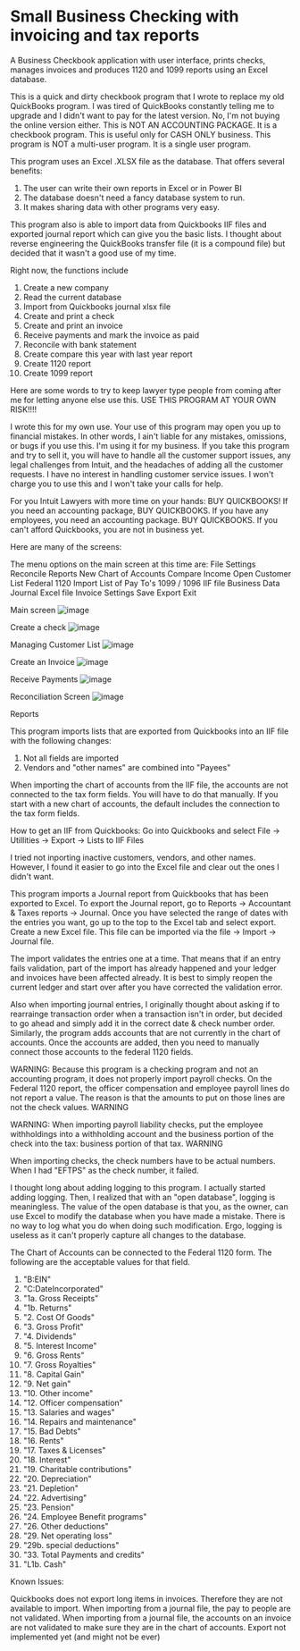 # Small Business Checking with invoicing and tax reports
A Business Checkbook application with user interface, prints checks, manages invoices and produces 1120 and 1099 reports using an Excel database.

This is a quick and dirty checkbook program that I wrote to replace my old QuickBooks program. I was tired of QuickBooks constantly telling me to upgrade and I didn't want to pay for the latest version. No, I'm not buying the online version either.
This is NOT AN ACCOUNTING PACKAGE. It is a checkbook program. This is useful only for CASH ONLY business.
This program is NOT a multi-user program. It is a single user program.


This program uses an Excel .XLSX file as the database. That offers several benefits:
1. The user can write their own reports in Excel or in Power BI
2. The database doesn't need a fancy database system to run.
3. It makes sharing data with other programs very easy.

This program also is able to import data from Quickbooks IIF files and exported journal report which can give you the basic lists. I thought about reverse engineering the QuickBooks transfer file (it is a compound file) but decided that it wasn't a good use of my time.

Right now, the functions include

1. Create a new company
2. Read the current database
3. Import from Quickbooks journal xlsx file
4. Create and print a check
5. Create and print an invoice
6. Receive payments and mark the invoice as paid
7. Reconcile with bank statement
8. Create compare this year with last year report
9. Create 1120 report
10. Create 1099 report


Here are some words to try to keep lawyer type people from coming after me for letting anyone else use this.
USE THIS PROGRAM AT YOUR OWN RISK!!!!

I wrote this for my own use. Your use of this program may open you up to financial mistakes. In other words, I ain't liable for any mistakes, omissions, or bugs if you use this. I'm using it for my business.
If you take this program and try to sell it, you will have to handle all the customer support issues, any legal challenges from Intuit, and the headaches of adding all the customer requests. I have no interest in handling customer service issues. I won't charge you to use this and I won't take your calls for help.

For you Intuit Lawyers with more time on your hands:
BUY QUICKBOOKS!
If you need an accounting package, BUY QUICKBOOKS.
If you have any employees, you need an accounting package. BUY QUICKBOOKS.
If you can't afford Quickbooks, you are not in business yet.


Here are many of the screens:

The menu options on the main screen at this time are:
File                        Settings                Reconcile          Reports
  New                         Chart of Accounts                          Compare Income
  Open                        Customer List                              Federal 1120
  Import                      List of Pay To's                           1099 / 1096
     IIF file                 Business Data
     Journal Excel file       Invoice Settings
  Save
  Export
  Exit


Main screen 
![image](https://github.com/PrairieTrailDave/BusinessCheckBook/assets/16313413/f589c15e-7122-480e-859f-d881cee06f26)


Create a check
![image](https://github.com/PrairieTrailDave/BusinessCheckBook/assets/16313413/5616236e-f501-4ddb-9ad4-5cb315095493)

Managing Customer List
![image](https://github.com/PrairieTrailDave/BusinessCheckBook/assets/16313413/243fbd8b-9453-4a18-aec7-31c68920445c)

Create an Invoice
![image](https://github.com/PrairieTrailDave/BusinessCheckBook/assets/16313413/70170c94-d0e6-4c68-ba0b-1fa9a2e7868d)

Receive Payments
![image](https://github.com/PrairieTrailDave/BusinessCheckBook/assets/16313413/ee23e7f4-22ff-4a25-9463-dbac766560ec)

Reconciliation Screen
![image](https://github.com/PrairieTrailDave/BusinessCheckBook/assets/16313413/19e8f51a-6424-4fb2-99a6-6d2a3d3fa109)

Reports




This program imports lists that are exported from Quickbooks into an IIF file with the following changes:
1. Not all fields are imported
2. Vendors and "other names" are combined into "Payees"

When importing the chart of accounts from the IIF file, the accounts are not connected to the tax form fields. You will have to do that manually. If you start with a new chart of accounts, the default includes the connection to the tax form fields.

How to get an IIF from Quickbooks: Go into Quickbooks and select File -> Utillities -> Export -> Lists to IIF Files

I tried not inporting inactive customers, vendors, and other names. However, I found it easier to go into the Excel file and clear out the ones I didn't want. 

This program imports a Journal report from Quickbooks that has been exported to Excel. To export the Journal report, go to Reports -> Accountant & Taxes reports -> Journal. Once you have selected the range of dates with the entries you want, go up to the top to the Excel tab and select export. Create a new Excel file. This file can be imported via the file -> Import -> Journal file.

The import validates the entries one at a time. That means that if an entry fails validation, part of the import has already happened and your ledger and invoices have been affected already. It is best to simply reopen the current ledger and start over after you have corrected the validation error.

Also when importing journal entries, I originally thought about asking if to rearrainge transaction order when a transaction isn't in order, but decided to go ahead and simply add it in the correct date & check number order. Similarly, the program adds accounts that are not currently in the chart of accounts. Once the accounts are added, then you need to manually connect those accounts to the federal 1120 fields.

WARNING: Because this program is a checking program and not an accounting program, it does not properly import payroll checks. On the Federal 1120 report, the officer compensation and employee payroll lines do not report a value. The reason is that the amounts to put on those lines are not the check values. WARNING

WARNING: When importing payroll liability checks, put the employee withholdings into a withholding account and the business portion of the check into the tax: business portion of that tax. WARNING

When importing checks, the check numbers have to be actual numbers. When I had "EFTPS" as the check number, it failed.

I thought long about adding logging to this program. I actually started adding logging. Then, I realized that with an "open database", logging is meaningless. The value of the open database is that you, as the owner, can use Excel to modify the database when you have made a mistake. There is no way to log what you do when doing such modification. Ergo, logging is useless as it can't properly capture all changes to the database.


The Chart of Accounts can be connected to the Federal 1120 form. The following are the acceptable values for that field.
1. "B:EIN"
2. "C:DateIncorporated"
3. "1a. Gross Receipts"
4. "1b. Returns"
5. "2. Cost Of Goods"
6. "3. Gross Profit"
7. "4. Dividends"
8. "5. Interest Income"
9. "6. Gross Rents"
10. "7. Gross Royalties"
11. "8. Capital Gain"
12. "9. Net gain"
13. "10. Other income"
14. "12. Officer compensation"
15. "13. Salaries and wages"
16. "14. Repairs and maintenance"
17. "15. Bad Debts"
18. "16. Rents"
19. "17. Taxes & Licenses"
20. "18. Interest"
21. "19. Charitable contributions"
22. "20. Depreciation"
23. "21. Depletion"
24. "22. Advertising"
25. "23. Pension"
26. "24. Employee Benefit programs"
27. "26. Other deductions"
28. "29. Net operating loss"
29. "29b. special deductions"
30. "33. Total Payments and credits"
31. "L1b. Cash"


Known Issues:

Quickbooks does not export long items in invoices. Therefore they are not available to import.
When importing from a journal file, the pay to people are not validated.
When importing from a journal file, the accounts on an invoice are not validated to make sure they are in the chart of accounts.
Export not implemented yet (and might not be ever)
